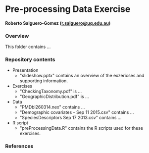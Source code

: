 # Pre-processing Data Exercise
#### Roberto Salguero-Gomez (r.salguero@uq.edu.au)

### Overview
This folder contains ...

### Repository contents
* Presentation
	+ "slideshow.pptx" contains an overview of the exzericses and supporting information.
* Exercises
	+ "CheckingTaxonomy.pdf" is ...
	+ "GeographicDistribution.pdf" is ...
* Data 
	+ "PMDbl260314.nex" contains ...
	+ "Demographic covariates - Sep 11 2015.csv" contains ...
	+ "SpeciesDescriptors Sep 17 2013.csv" contains ...
* R script
	+ "preProcessingData.R" contains the R scripts used for these exercises.


### References


